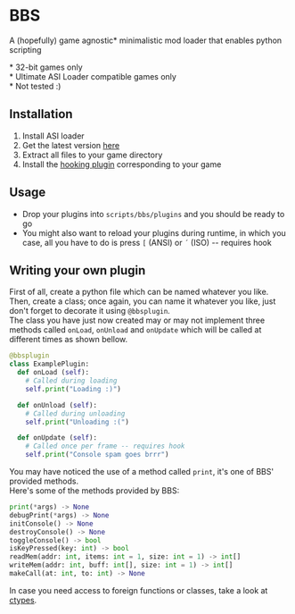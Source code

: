 # BBS

A (hopefully) game agnostic* minimalistic mod loader that enables python scripting

\* 32-bit games only  
\* Ultimate ASI Loader compatible games only  
\* Not tested :)

## Installation

1. Install ASI loader
2. Get the latest version [here](https://github.com/wictornogueira/bbs/releases/latest/download/bbs.zip)
3. Extract all files to your game directory
4. Install the [hooking plugin](/hooks/) corresponding to your game

## Usage

- Drop your plugins into `scripts/bbs/plugins` and you should be ready to go
- You might also want to reload your plugins during runtime, in which you case, all you have to do is press `[` (ANSI) or `´` (ISO) -- requires hook

## Writing your own plugin

First of all, create a python file which can be named whatever you like.  
Then, create a class; once again, you can name it whatever you like, just don't forget to decorate it using `@bbsplugin`.  
The class you have just now created may or may not implement three methods called `onLoad`, `onUnload` and `onUpdate` which will be called at different times as shown bellow.

```python
@bbsplugin
class ExamplePlugin:
  def onLoad (self):
    # Called during loading
    self.print("Loading :)")

  def onUnload (self):
    # Called during unloading
    self.print("Unloading :(")

  def onUpdate (self):
    # Called once per frame -- requires hook
    self.print("Console spam goes brrr")
```

You may have noticed the use of a method called `print`, it's one of BBS' provided methods.  
Here's some of the methods provided by BBS:

```python
print(*args) -> None
debugPrint(*args) -> None
initConsole() -> None
destroyConsole() -> None
toggleConsole() -> bool
isKeyPressed(key: int) -> bool
readMem(addr: int, items: int = 1, size: int = 1) -> int[]
writeMem(addr: int, buff: int[], size: int = 1) -> int[]
makeCall(at: int, to: int) -> None
```

In case you need access to foreign functions or classes, take a look at [ctypes](https://docs.python.org/3/library/ctypes.html).  
